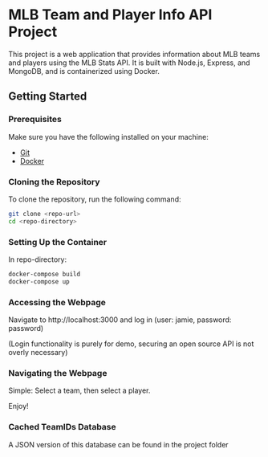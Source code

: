 # MLB Team and Player Info API Project

This project is a web application that provides information about MLB teams and players using the MLB Stats API. It is built with Node.js, Express, and MongoDB, and is containerized using Docker.

## Getting Started

### Prerequisites

Make sure you have the following installed on your machine:
- [Git](https://git-scm.com/)
- [Docker](https://www.docker.com/)

### Cloning the Repository

To clone the repository, run the following command:

```sh
git clone <repo-url>
cd <repo-directory>
```

### Setting Up the Container

In repo-directory:

```sh
docker-compose build
docker-compose up
```

### Accessing the Webpage

Navigate to http://localhost:3000 and log in (user: jamie, password: password)

(Login functionality is purely for demo, securing an open source API is not overly necessary)

### Navigating the Webpage

Simple: Select a team, then select a player.

Enjoy!

### Cached TeamIDs Database

A JSON version of this database can be found in the project folder